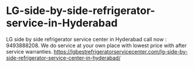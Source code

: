 # LG-side-by-side-refrigerator-service-in-Hyderabad
LG side by side refrigerator service center in Hyderabad call now : 9493888208.  We do service at your own place with lowest price with after service warranties. https://lgbestrefrigeratorservicecenter.com/lg-side-by-side-refrigerator-service-center-in-hyderabad/
